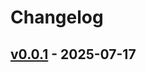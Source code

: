 # Changelog

## [v0.0.1](https://github.com/sacloud/external-dns-sacloud-webhook/commits/v0.0.1) - 2025-07-17
